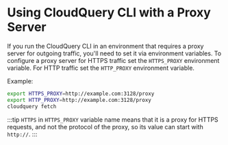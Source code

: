 # Using CloudQuery CLI with a Proxy Server

If you run the CloudQuery CLI in an environment that requires a proxy server for outgoing traffic, you'll need to set it via environment variables. To configure a proxy server for HTTPS traffic set the `HTTPS_PROXY` environment variable. For HTTP traffic set the `HTTP_PROXY` environment variable.

Example:

```bash
export HTTPS_PROXY=http://example.com:3128/proxy
export HTTP_PROXY=http://example.com:3128/proxy
cloudquery fetch 
```

:::tip
`HTTPS` in `HTTPS_PROXY` variable name means that it is a proxy for HTTPS requests, and not the protocol of the proxy, so its value can start with `http://`.
:::
